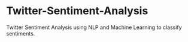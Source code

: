 # Twitter-Sentiment-Analysis
Twitter Sentiment Analysis using NLP and Machine Learning to classify sentiments.
